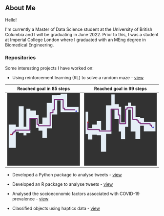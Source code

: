 ## About Me

Hello! 

I'm currently a Master of Data Science student at the University of British Columbia and I will be graduating in June 2022. Prior to this, I was a student at Imperial College London where I graduated with an MEng degree in Biomedical Engineering.

### Repositories

Some interesting projects I have worked on:

- Using reinforcement learning (RL) to solve a random maze - [view](https://github.com/joshsia/random-maze-rl)

Reached goal in 85 steps             |  Reached goal in 99 steps
:-------------------------:|:-------------------------:
![](https://github.com/joshsia/random-maze-rl/blob/main/solved-maze2.png)  |  ![](https://github.com/joshsia/random-maze-rl/blob/main/solved-maze3.png)

- Developed a Python package to analyse tweets - [view](https://github.com/UBC-MDS/pytextprep)

- Developed an R package to analyse tweets - [view](https://github.com/UBC-MDS/textprepr)

- Analysed the socioeconomic factors associated with COVID-19 prevalence - [view](https://github.com/UBC-MDS/DSCI_522_US_social_determinants_of_health_by_county)

- Classified objects using haptics data - [view](https://github.com/joshsia/haptics-classification)
